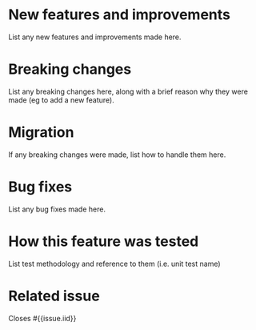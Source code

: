 # New features and improvements

List any new features and improvements made here.

# Breaking changes

List any breaking changes here, along with a brief reason why they were made (eg to add a new feature).

# Migration

If any breaking changes were made, list how to handle them here.

# Bug fixes

List any bug fixes made here.

# How this feature was tested

List test methodology and reference to them (i.e. unit test name)

# Related issue

Closes #{{issue.iid}}